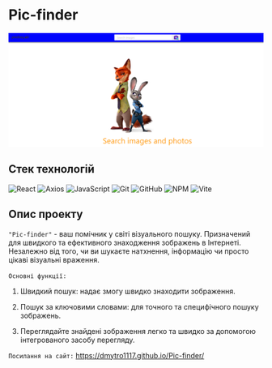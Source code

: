 # Pic-finder

![Pic-finder](./assets/pic-finder.png)

## Стек технологій

![React](https://img.shields.io/badge/React-20232A?style=for-the-badge&logo=react&logoColor=61DAFB)
![Axios](https://img.shields.io/badge/axios-671ddf?&style=for-the-badge&logo=axios&logoColor=white)
![JavaScript](https://img.shields.io/badge/javascript-%23323330.svg?style=for-the-badge&logo=javascript&logoColor=%23F7DF1E)
![Git](https://img.shields.io/badge/git-%23F05033.svg?style=for-the-badge&logo=git&logoColor=white)
![GitHub](https://img.shields.io/badge/github-%23121011.svg?style=for-the-badge&logo=github&logoColor=white)
![NPM](https://img.shields.io/badge/NPM-%23000000.svg?style=for-the-badge&logo=npm&logoColor=white)
![Vite](https://img.shields.io/badge/Vite-B73BFE?style=for-the-badge&logo=vite&logoColor=FFD62E)

## Опис проекту

`"Pic-finder"` - ваш помічник у світі візуального пошуку. Призначений для швидкого та ефективного
знаходження зображень в Інтернеті. Незалежно від того, чи ви шукаєте натхнення, інформацію чи просто
цікаві візуальні враження.

`Основні функції:`

1. Швидкий пошук: надає змогу швидко знаходити зображення.

2. Пошук за ключовими словами: для точного та специфічного пошуку зображень.

3. Переглядайте знайдені зображення легко та швидко за допомогою інтегрованого засобу перегляду.

`Посилання на сайт:` https://dmytro1117.github.io/Pic-finder/
